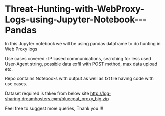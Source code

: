 # Threat-Hunting-with-WebProxy-Logs-using-Jupyter-Notebook---Pandas

In this Jupyter notebook we will be using pandas dataframe to do hunting in Web Proxy logs

Use cases covered :
IP based communications, searching for less used User-Agent string, possible data exfil with POST method, max data upload etc.

Repo contains Notebooks with output as well as txt file having code with use cases.

Dataset required is taken from below site
http://log-sharing.dreamhosters.com/bluecoat_proxy_big.zip

Feel free to suggest more queries, Thank you !!!
